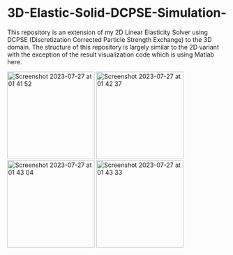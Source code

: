 # 3D-Elastic-Solid-DCPSE-Simulation-
This repository is an extension of my 2D Linear Elasticity Solver using DCPSE (Discretization Corrected Particle Strength Exchange) to the 3D domain. The structure of this repository is largely similar to the 2D variant with the exception of the result visualization code which is using Matlab here.

<img height="200" alt="Screenshot 2023-07-27 at 01 41 52" src="https://github.com/christopheradnel414/3D-Elastic-Solid-DCPSE-Simulation/assets/41734037/5c4fefec-4dc4-4e98-9f0a-f1adc8308847">
<img height="200" alt="Screenshot 2023-07-27 at 01 42 37" src="https://github.com/christopheradnel414/3D-Elastic-Solid-DCPSE-Simulation/assets/41734037/d1102c33-31ef-4102-a29d-c8b783a08384">
<img height="200" alt="Screenshot 2023-07-27 at 01 43 04" src="https://github.com/christopheradnel414/3D-Elastic-Solid-DCPSE-Simulation/assets/41734037/73cdbbb2-c255-4954-9f84-d14165c83a41">
<img height="200" alt="Screenshot 2023-07-27 at 01 43 33" src="https://github.com/christopheradnel414/3D-Elastic-Solid-DCPSE-Simulation/assets/41734037/9c1c06c7-b3b7-47ab-8d09-ed260dc2e9fc">
